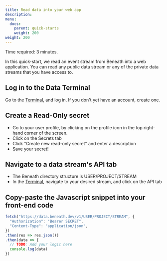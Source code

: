 ```yaml
---
title: Read data into your web app
description:
menu:
  docs:
    parent: quick-starts
    weight: 200
weight: 200
---
```


Time required: 3 minutes.

In this quick-start, we read an event stream from Beneath into a web application. You can read any public data stream or any of the private data streams that you have access to.

## Log in to the Data Terminal
Go to the [Terminal](https://beneath.dev/?noredirect=1), and log in. If you don't yet have an account, create one.

## Create a Read-Only secret

- Go to your user profile, by clicking on the profile icon in the top right-hand corner of the screen.
- Click on the Secrets tab
- Click "Create new read-only secret" and enter a description
- Save your secret!

## Navigate to a data stream's API tab

- The Beneath directory structure is USER/PROJECT/STREAM
- In the [Terminal](https://beneath.dev/?noredirect=1), navigate to your desired stream, and click on the API tab

## Copy-paste the Javascript snippet into your front-end code
```javascript
fetch("https://data.beneath.dev/v1/USER/PROJECT/STREAM", {
  "Authorization": "Bearer SECRET",
  "Content-Type": "application/json",
})
.then(res => res.json())
.then(data => {
  // TODO: Add your logic here
  console.log(data)
})
```
